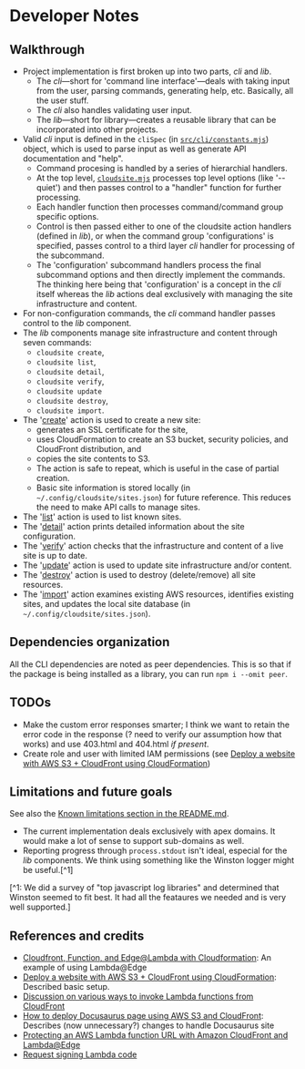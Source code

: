 # Developer Notes

## Walkthrough

- Project implementation is first broken up into two parts, _cli_ and _lib_.
  - The _cli_—short for 'command line interface'—deals with taking input from the user, parsing commands, generating help, etc. Basically, all the user stuff.
  - The _cli_ also handles validating user input.
  - The _lib_—short for library—creates a reusable library that can be incorporated into other projects.
- Valid _cli_ input is defined in the `cliSpec` (in [`src/cli/constants.mjs`](./src/cli/constants.mjs)) object, which is used to parse input as well as generate API documentation and "help".
  - Command procesing is handled by a series of hierarchial handlers.
  - At the top level, [`cloudsite.mjs`](./src/cli/cloudsite.mjs) processes top level options (like '--quiet') and then passes control to a "handler" function for further processing.
  - Each handler function then processes command/command group specific options.
  - Control is then passed either to one of the cloudsite action handlers (defined in _lib_), or when the command group 'configurations' is specified, passes control to a third layer _cli_ handler for processing of the subcommand.
  - The 'configuration' subcommand handlers process the final subcommand options and then directly implement the commands. The thinking here being that 'configuration' is a concept in the _cli_ itself whereas the _lib_ actions deal exclusively with managing the site infrastructure and content.
- For non-configuration commands, the _cli_ command handler passes control to the _lib_ component.
- The _lib_ components manage site infrastructure and content through seven commands:
  - `cloudsite create`,
  - `cloudsite list`,
  - `cloudsite detail`,
  - `cloudsite verify`,
  - `cloudsite update`
  - `cloudsite destroy`,
  - `cloudsite import`.
- The '[create](./src/lib/create.mjs)' action is used to create a new site:
  - generates an SSL certificate for the site,
  - uses CloudFormation to create an S3 bucket, security policies, and CloudFront distribution, and
  - copies the site contents to S3.
  - The action is safe to repeat, which is useful in the case of partial creation.
  - Basic site information is stored locally (in `~/.config/cloudsite/sites.json`) for future reference. This reduces the need to make API calls to manage sites.
- The '[list](./src/lib/list.mjs)' action is used to list known sites.
- The '[detail](./src/lib/detail.mjs)' action prints detailed information about the site configuration.
- The '[verify](./src/lib/verify.mjs)' action checks that the infrastructure and content of a live site is up to date.
- The '[update](./src/lib/update.mjs)' action is used to update site infrastructure and/or content.
- The '[destroy](./src/lib/destroy.mjs)' action is used to destroy (delete/remove) all site resources.
- The '[import](./src/lib/import.mjs)' action examines existing AWS resources, identifies existing sites, and updates the local site database (in `~/.config/cloudsite/sites.json`).

## Dependencies organization

All the CLI dependencies are noted as peer dependencies. This is so that if the package is being installed as a library, you can run `npm i --omit peer`.

## TODOs

- Make the custom error responses smarter; I think we want to retain the error code in the response (? need to verify our assumption how that works) and use 403.html and 404.html _if present_.
- Create role and user with limited IAM permissions (see [Deploy a website with AWS S3 + CloudFront using CloudFormation](https://blog.canopas.com/deploy-a-website-with-aws-s3-cloudfront-using-cloudformation-c2199dc6c435))

## Limitations and future goals

See also the [Known limitations section in the README.md](./README.md#known-limitations).

- The current implementation deals exclusively with apex domains. It would make a lot of sense to support sub-domains as well.
- Reporting progress through `process.stdout` isn't ideal, especial for the _lib_ components. We think using something like the Winston logger might be useful.[^1]

[^1: We did a survey of "top javascript log libraries" and determined that Winston seemed to fit best. It had all the feataures we needed and is very well supported.]

## References and credits

- [Cloudfront, Function, and Edge@Lambda with Cloudformation](https://medium.com/codex/cloudfront-function-and-edge-lambda-with-cloudformation-e6aae6d87517): An example of using Lambda@Edge
- [Deploy a website with AWS S3 + CloudFront using CloudFormation](https://blog.canopas.com/deploy-a-website-with-aws-s3-cloudfront-using-cloudformation-c2199dc6c435): Described basic setup.
- [Discussion on various ways to invoke Lambda functions from CloudFront](https://forum.serverless.com/t/directly-proxying-lambda-via-cloudfront-without-api-gateway/3808)
- [How to deploy Docusaurus page using AWS S3 and CloudFront](https://juffalow.com/blog/other/how-to-deploy-docusaurus-page-using-aws-s3-and-cloudfront#cloudfront-functions): Describes (now unnecessary?) changes to handle Docusaurus site
- [Protecting an AWS Lambda function URL with Amazon CloudFront and Lambda@Edge](https://aws.amazon.com/blogs/compute/protecting-an-aws-lambda-function-url-with-amazon-cloudfront-and-lambdaedge/)
- [Request signing Lambda code](https://github.com/aws-samples/aws-lambda-function-url-secured/blob/209bc9d2a73dbb6eefed1dc9cf98a9678ede9873/src/functions/auth/auth.mjs)